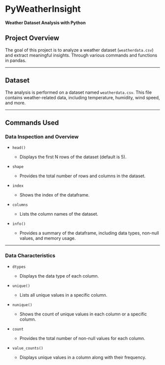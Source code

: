 # PyWeatherInsight  
**Weather Dataset Analysis with Python**  

## Project Overview  
The goal of this project is to analyze a weather dataset (`weatherdata.csv`) and extract meaningful insights. Through various commands and functions in pandas.

---

## Dataset  
The analysis is performed on a dataset named `weatherdata.csv`. This file contains weather-related data, including temperature, humidity, wind speed, and more.

---

## Commands Used  

### Data Inspection and Overview  
- `head()`  
  - Displays the first N rows of the dataset (default is 5).  

- `shape`  
  - Provides the total number of rows and columns in the dataset.  

- `index`  
  - Shows the index of the dataframe.  

- `columns`  
  - Lists the column names of the dataset.  

- `info()`  
  - Provides a summary of the dataframe, including data types, non-null values, and memory usage.  

---

### Data Characteristics  
- `dtypes`  
  - Displays the data type of each column.  

- `unique()`  
  - Lists all unique values in a specific column.  

- `nunique()`  
  - Shows the count of unique values in each column or a specific column.  

- `count`  
  - Provides the total number of non-null values for each column.  

- `value_counts()`  
  - Displays unique values in a column along with their frequency.  


